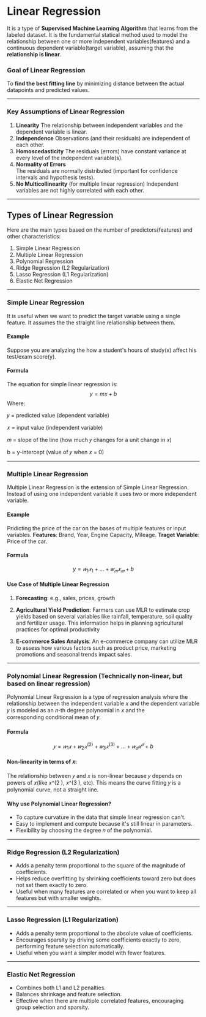# Linear Regression
It is a type of **Supervised Machine Learning Algorithm** that learns from the labeled dataset. It is the fundamental statical method used to model the relationship between one or more independent variables(features) and a continuous dependent variable(target variable), assuming that the **relationship is linear**.
### Goal of Linear Regression
To **find the best fitting line** by minimizing distance between the actual datapoints and predicted values.

---

###  Key Assumptions of Linear Regression
1. **Linearity**
The relationship between independent variables and the dependent variable is linear.
2. **Independence**
Observations (and their residuals) are independent of each other.
3. **Homoscedasticity**
The residuals (errors) have constant variance at every level of the independent variable(s).
4. **Normality of Errors**	
The residuals are normally distributed (important for confidence intervals and hypothesis tests).
5. **No Multicollinearity** (for multiple linear regression)
Independent variables are not highly correlated with each other.


---

## Types of Linear Regression
Here are the main types based on the number of predictors(features) and other characteristics:
1. Simple Linear Regression
2. Multiple Linear Regression
3. Polynomial Regression
4. Ridge Regression (L2 Regularization)
5. Lasso Regression (L1 Regularization)
6. Elastic Net Regression
---

### Simple Linear Regression
It is useful when we want to predict the target variable using a single feature. It assumes the the straight line relationship between them.

#### Example
Suppose you are analyzing the how a student's hours of study(x) affect his test/exam score(y).

#### Formula
The equation for simple linear regression is:
$$
y = mx+b
$$
Where:

𝑦 = predicted value (dependent variable)

𝑥 = input value (independent variable)

𝑚 = slope of the line (how much 𝑦 changes for a unit change in 𝑥)

b = y-intercept (value of 𝑦 when 𝑥 = 0)

---


### Multiple Linear Regression
Multiple Linear Regression is the extension of Simple Linear Regression. Instead of using one independent variable it uses two or more independent variable. 
#### Example
Pridicting the price of the car on the bases of multiple features or input variables.
**Features**: Brand, Year, Engine Capacity, Mileage.
**Traget Variable**: Price of the car.

#### Formula
$$
y = 𝑤_1 𝑥_1 + … + 𝑤_𝑚 𝑥_𝑚 + b
$$

#### Use Case of Multiple Linear Regression
1. **Forecasting**: e.g., sales, prices, growth

2. **Agricultural Yield Prediction**: Farmers can use MLR to estimate crop yields based on several variables like rainfall, temperature, soil quality and fertilizer usage. This information helps in planning agricultural practices for optimal productivity

3. **E-commerce Sales Analysis**: An e-commerce company can utilize MLR to assess how various factors such as product price, marketing promotions and seasonal trends impact sales.

---

### Polynomial Linear Regression (Technically non-linear, but based on linear regression)
Polynomial Linear Regression is a type of regression analysis where the relationship between the independent variable 𝑥 and the dependent variable 𝑦 is modeled as an 𝑛-th degree polynomial in 𝑥 and the corresponding conditional mean of 𝑦.
#### Formula 
$$
𝑦 = 𝑤_1 𝑥 + 𝑤_2 𝑥^(2 )+𝑤_3 𝑥^(3)+ … + 𝑤_𝑑 𝑥^𝑑  + b
$$

#### Non-linearity in terms of 𝑥:
The relationship between 𝑦 and 𝑥 is non-linear because 𝑦 depends on powers of 𝑥(like 𝑥^(2 ), 𝑥^(3 ), etc). This means the curve fitting 𝑦 is a polynomial curve, not a straight line.

#### Why use Polynomial Linear Regression?
- To capture curvature in the data that simple linear regression can't.
- Easy to implement and compute because it's still linear in parameters.
- Flexibility by choosing the degree 𝑛 of the polynomial.

---


### Ridge Regression (L2 Regularization)
- Adds a penalty term proportional to the square of the magnitude of coefficients.
- Helps reduce overfitting by shrinking coefficients toward zero but does not set them exactly to zero.
- Useful when many features are correlated or when you want to keep all features but with smaller weights. 
---

### Lasso Regression (L1 Regularization)
- Adds a penalty term proportional to the absolute value of coefficients.
- Encourages sparsity by driving some coefficients exactly to zero, performing feature selection automatically.
- Useful when you want a simpler model with fewer features.
---

### Elastic Net Regression
- Combines both L1 and L2 penalties.
- Balances shrinkage and feature selection.
- Effective when there are multiple correlated features, encouraging group selection and sparsity.
